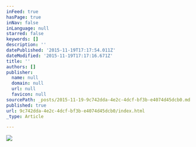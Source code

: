```yaml
---
inFeed: true
hasPage: true
inNav: false
inLanguage: null
starred: false
keywords: []
description: ''
datePublished: '2015-11-19T17:17:54.011Z'
dateModified: '2015-11-19T17:17:16.671Z'
title: ''
authors: []
publisher:
  name: null
  domain: null
  url: null
  favicon: null
sourcePath: _posts/2015-11-19-9c742dda-4e2c-4dcf-bf3b-e4074d45dcb0.md
published: true
url: 9c742dda-4e2c-4dcf-bf3b-e4074d45dcb0/index.html
_type: Article

---
```

![](https://the-grid-user-content.s3-us-west-2.amazonaws.com/0c241616-76aa-4798-bfa5-8e60f7b830dd.jpg)